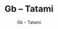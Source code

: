 ---
designer: Endless Knot
description: "Collection%3A%20Hand-Knotted%20Collection%0AColor%3A%20Grass%0AMaterial%3A%20100%25%20Wool"
image_primary: img/TAT-280-600x750.jpg
image_secondary: ../../../images/blank.png
manufacturer: Endless Knot
href: https://endlessknotrugs.com/product/tatami/
subtitle: Gb – Tatami
tags: 
  - endless_knot
  - hand-knotted-rugs
title: Gb – Tatami
image_thumb: img/TAT-280-300x300.jpg
category: hand-knotted-rugs
slug: /manufacturers/endless-knot/hand-knotted-rugs/endless-knot-gb-tatami
---